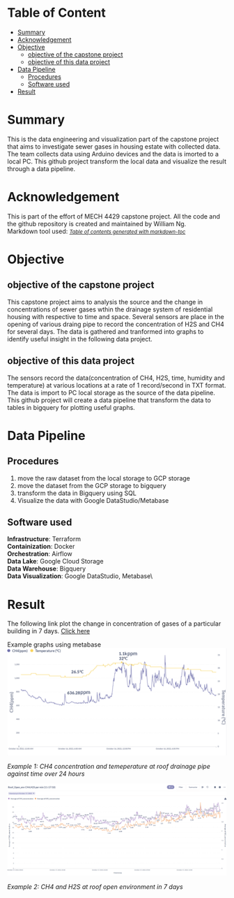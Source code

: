 # Table of Content
- [Summary](#summary)
- [Acknowledgement](#acknowledgement)
- [Objective](#objective)
  * [objective of the capstone project](#objective-of-the-capstone-project)
  * [objective of this data project](#objective-of-this-data-project)
- [Data Pipeline](#data-pipeline)
  * [Procedures](#procedures)
  * [Software used](#software-used)
- [Result](#result)


# Summary
This is the data engineering and visualization part of the capstone project that aims to investigate sewer gases in housing estate with collected data. The team collects data using Arduino devices and the data is imorted to a local PC. This github project transform the local data and visualize the result through a data pipeline. 
# Acknowledgement
This is part of the effort of MECH 4429 capstone project.  All the code and the github repository is created and maintained by William Ng. \
 Markdown tool used: <small><i><a href='http://ecotrust-canada.github.io/markdown-toc/'>Table of contents generated with markdown-toc</a></i></small>

# Objective
## objective of the capstone project
This capstone project aims to analysis the source and the change in concentrations of sewer gases wthin the drainage system of residential housing with respective to time and space. Several sensors are place in the opening of various draing pipe to record the concentration of H2S and CH4 for several days. The data is gathered and tranformed into graphs to identify useful insight in the following data project.
## objective of this data project
The sensors record the data(concentration of CH4, H2S, time, humidity and temperature) at various locations at a rate of 1 record/second in TXT format. The data is import to PC local storage as the source of the data pipeline. This github project will create a data pipeline that transform the data to tables in bigquery for plotting useful graphs. 
# Data Pipeline
## Procedures
1. move the raw dataset from the local storage to GCP storage
2. move the dataset from the GCP storage to bigquery
3. transform the data in Bigquery using SQL 
4. Visualize the data with Google DataStudio/Metabase
## Software used
**Infrastructure**: Terraform\
**Containization**: Docker\
**Orchestration**: Airflow\
**Data Lake**: Google Cloud Storage\
**Data Warehouse**: Bigquery\
**Data Visualization**: Google DataStudio, Metabase\
# Result
The following link plot the change in concentration of gases of a particular building in 7 days.
 [Click here](https://datastudio.google.com/s/lr6wp8qRx-U "Heading link")
 
Example graphs using metabase
<img src="/assets/images/CH4_Temp_1610.png">

*Example 1: CH4 concentration and temeperature at roof drainage pipe against time over 24 hours*


<img src="/assets/images/RO17_10.png">

*Example 2: CH4 and H2S at roof open environment in 7 days*

